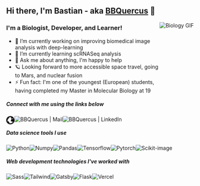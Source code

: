 ## Hi there, I'm Bastian - aka [BBQuercus][website] 👋

<img align="right" height="300px" alt="Biology GIF" src="https://media.giphy.com/media/J6VArMGQwYl1dWnCtk/giphy.gif" />

### I'm a Biologist, Developer, and Learner!

- 🔭 I’m currently working on improving biomedical image analysis with deep-learning
- 🌱 I’m currently learning scRNASeq analysis
- 💬 Ask me about anything, I'm happy to help
- 🪐 Looking forward to more accessible space travel, going to Mars, and nuclear fusion
- ⚡ Fun fact: I'm one of the youngest (European) students, having completed my Master in Molecular Biology at 19

##### Connect with me using the links below

[<img align="left" alt="bastianeichenberger.ch" height="22px" src="https://raw.githubusercontent.com/iconic/open-iconic/master/svg/globe.svg" />][website]
[<img align="left" alt="BBQuercus | Mail" height="22px" src="https://cdn.jsdelivr.net/npm/simple-icons@v3/icons/gmail.svg" />][mail]
[<img align="left" alt="BBQuercus | LinkedIn" height="22px" src="https://cdn.jsdelivr.net/npm/simple-icons@v3/icons/linkedin.svg" />][linkedin]
<br />

##### Data science tools I use

<img align="left" alt="Python" height="26px" src="https://raw.githubusercontent.com/gilbarbara/logos/master/logos/python.svg" />
<img align="left" alt="Numpy" height="26px" src="https://upload.wikimedia.org/wikipedia/commons/3/31/NumPy_logo_2020.svg" />
<img align="left" alt="Pandas" height="26px" src="https://upload.wikimedia.org/wikipedia/commons/e/ed/Pandas_logo.svg" />
<img align="left" alt="Tensorflow" height="26px" src="https://raw.githubusercontent.com/gilbarbara/logos/master/logos/tensorflow.svg" />
<img align="left" alt="Pytorch" height="26px" src="https://raw.githubusercontent.com/gilbarbara/logos/master/logos/pytorch-icon.svg" />
<img align="left" alt="Scikit-image" height="26px" src="https://upload.wikimedia.org/wikipedia/commons/3/38/Scikit-image_logo.png" />

<br />

##### Web development technologies I've worked with

<img align="left" alt="Sass" height="26px" src="https://raw.githubusercontent.com/gilbarbara/logos/master/logos/sass.svg" />
<img align="left" alt="Tailwind" height="26px" src="https://raw.githubusercontent.com/gilbarbara/logos/master/logos/tailwindcss-icon.svg" />
<img align="left" alt="Gatsby" height="26px" src="https://raw.githubusercontent.com/gilbarbara/logos/master/logos/gatsby.svg" />
<img align="left" alt="Flask" height="26px" src="https://raw.githubusercontent.com/gilbarbara/logos/master/logos/flask.svg" />
<img align="left" alt="Vercel" height="26px" src="https://raw.githubusercontent.com/gilbarbara/logos/master/logos/vercel-icon.svg" />

<!-- <img alt="BBQuercus's github stats" src="https://github-readme-stats.vercel.app/api?username=bbquercus&show_icons=true&hide_border=true&count_private=true" /> -->

[website]: https://bastianeichenberger.ch
[mail]: mailto:mail@bastianeichenberger.ch?subject=GitHub%20Connect
[linkedin]: https://www.linkedin.com/in/bastian-eichenberger
